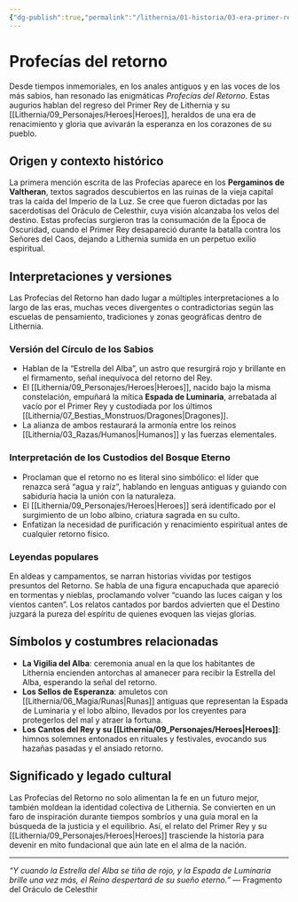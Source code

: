```yaml
---
{"dg-publish":true,"permalink":"/lithernia/01-historia/03-era-primer-rey/profecias-del-retorno/","title":"Profecías del Retorno","tags":["lithernia","lore","profecia"]}
---
```


# Profecías del retorno

Desde tiempos inmemoriales, en los anales antiguos y en las voces de los más sabios, han resonado las enigmáticas *Profecías del Retorno*. Estas augurios hablan del regreso del Primer Rey de Lithernia y su [[Lithernia/09_Personajes/Heroes\|Heroes]], heraldos de una era de renacimiento y gloria que avivarán la esperanza en los corazones de su pueblo.

## Origen y contexto histórico

La primera mención escrita de las Profecías aparece en los **Pergaminos de Valtheran**, textos sagrados descubiertos en las ruinas de la vieja capital tras la caída del Imperio de la Luz. Se cree que fueron dictadas por las sacerdotisas del Oráculo de Celesthir, cuya visión alcanzaba los velos del destino. Estas profecías surgieron tras la consumación de la Época de Oscuridad, cuando el Primer Rey desapareció durante la batalla contra los Señores del Caos, dejando a Lithernia sumida en un perpetuo exilio espiritual.

## Interpretaciones y versiones

Las Profecías del Retorno han dado lugar a múltiples interpretaciones a lo largo de las eras, muchas veces divergentes o contradictorias según las escuelas de pensamiento, tradiciones y zonas geográficas dentro de Lithernia.

### Versión del Círculo de los Sabios

- Hablan de la “Estrella del Alba”, un astro que resurgirá rojo y brillante en el firmamento, señal inequívoca del retorno del Rey.
- El [[Lithernia/09_Personajes/Heroes\|Heroes]], nacido bajo la misma constelación, empuñará la mítica **Espada de Luminaria**, arrebatada al vacío por el Primer Rey y custodiada por los últimos [[Lithernia/07_Bestias_Monstruos/Dragones\|Dragones]].
- La alianza de ambos restaurará la armonía entre los reinos [[Lithernia/03_Razas/Humanos\|Humanos]] y las fuerzas elementales.

### Interpretación de los Custodios del Bosque Eterno

- Proclaman que el retorno no es literal sino simbólico: el líder que renazca será “agua y raíz”, hablando en lenguas antiguas y guiando con sabiduría hacia la unión con la naturaleza.
- El [[Lithernia/09_Personajes/Heroes\|Heroes]] será identificado por el surgimiento de un lobo albino, criatura sagrada en su culto.
- Enfatizan la necesidad de purificación y renacimiento espiritual antes de cualquier retorno físico.

### Leyendas populares

En aldeas y campamentos, se narran historias vividas por testigos presuntos del Retorno. Se habla de una figura encapuchada que apareció en tormentas y nieblas, proclamando volver “cuando las luces caigan y los vientos canten”. Los relatos cantados por bardos advierten que el Destino juzgará la pureza del espíritu de quienes evoquen las viejas glorias.

## Símbolos y costumbres relacionadas

- **La Vigilia del Alba**: ceremonia anual en la que los habitantes de Lithernia encienden antorchas al amanecer para recibir la Estrella del Alba, esperando la señal del retorno.
- **Los Sellos de Esperanza**: amuletos con [[Lithernia/06_Magia/Runas\|Runas]] antiguas que representan la Espada de Luminaria y el lobo albino, llevados por los creyentes para protegerlos del mal y atraer la fortuna.
- **Los Cantos del Rey y su [[Lithernia/09_Personajes/Heroes\|Heroes]]**: himnos solemnes entonados en rituales y festivales, evocando sus hazañas pasadas y el ansiado retorno.

## Significado y legado cultural

Las Profecías del Retorno no solo alimentan la fe en un futuro mejor, también moldean la identidad colectiva de Lithernia. Se convierten en un faro de inspiración durante tiempos sombríos y una guía moral en la búsqueda de la justicia y el equilibrio. Así, el relato del Primer Rey y su [[Lithernia/09_Personajes/Heroes\|Heroes]] trasciende la historia para devenir en mito fundacional que aún late en el alma de la nación.

---

*“Y cuando la Estrella del Alba se tiña de rojo, y la Espada de Luminaria brille una vez más, el Reino despertará de su sueño eterno.”* — Fragmento del Oráculo de Celesthir